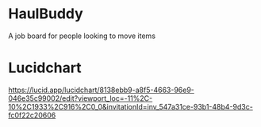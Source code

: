 # HaulBuddy
A job board for people looking to move items

# Lucidchart
https://lucid.app/lucidchart/8138ebb9-a8f5-4663-96e9-046e35c99002/edit?viewport_loc=-11%2C-10%2C1933%2C916%2C0_0&invitationId=inv_547a31ce-93b1-48b4-9d3c-fc0f22c20606
